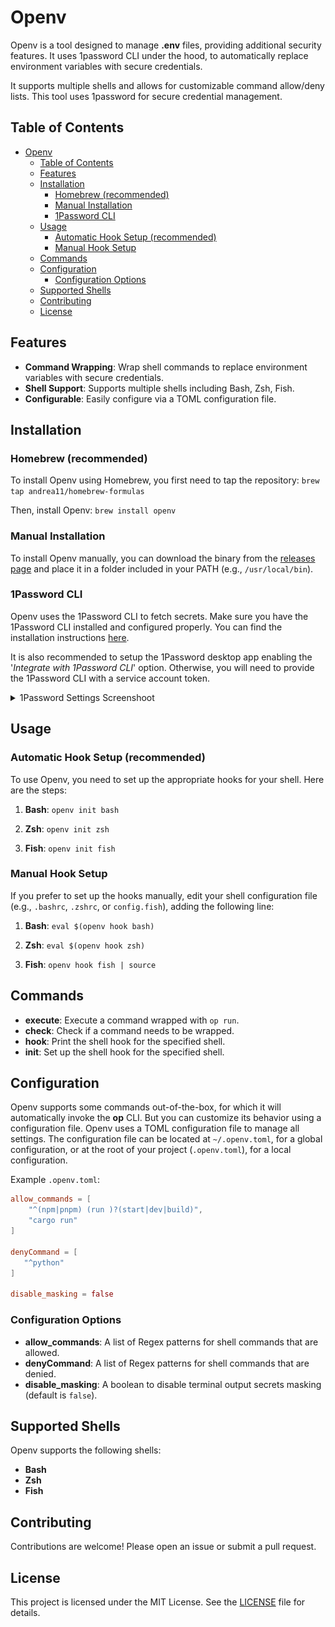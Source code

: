 # Openv

Openv is a tool designed to manage **.env** files, providing additional security features. It uses 1password CLI under the hood, to automatically replace environment variables with secure credentials.

It supports multiple shells and allows for customizable command allow/deny lists. This tool uses 1password for secure credential management.


## Table of Contents

- [Openv](#openv)
  - [Table of Contents](#table-of-contents)
  - [Features](#features)
  - [Installation](#installation)
    - [Homebrew (recommended)](#homebrew-recommended)
    - [Manual Installation](#manual-installation)
    - [1Password CLI](#1password-cli)
  - [Usage](#usage)
    - [Automatic Hook Setup (recommended)](#automatic-hook-setup-recommended)
    - [Manual Hook Setup](#manual-hook-setup)
  - [Commands](#commands)
  - [Configuration](#configuration)
    - [Configuration Options](#configuration-options)
  - [Supported Shells](#supported-shells)
  - [Contributing](#contributing)
  - [License](#license)

## Features

- **Command Wrapping**: Wrap shell commands to replace environment variables with secure credentials.
- **Shell Support**: Supports multiple shells including Bash, Zsh, Fish.
- **Configurable**: Easily configure via a TOML configuration file.

## Installation

### Homebrew (recommended)

To install Openv using Homebrew, you first need to tap the repository:
`brew tap andrea11/homebrew-formulas`

Then, install Openv:
`brew install openv`

### Manual Installation

To install Openv manually, you can download the binary from the [releases page](https://github.com/andrea11/openv/releases) and place it in a folder included in your PATH (e.g., `/usr/local/bin`).

### 1Password CLI

Openv uses the 1Password CLI to fetch secrets. Make sure you have the 1Password CLI installed and configured properly. You can find the installation instructions [here](https://developer.1password.com/docs/cli/get-started).

It is also recommended to setup the 1Password desktop app enabling the '*Integrate with 1Password CLI*' option.
Otherwise, you will need to provide the 1Password CLI with a service account token.

<details>
  <summary>1Password Settings Screenshoot</summary>

  ![1Password setting](doc/1Password%20settings.jpg)

</details>

## Usage

### Automatic Hook Setup (recommended)

To use Openv, you need to set up the appropriate hooks for your shell. Here are the steps:

1. **Bash**: `openv init bash`

2. **Zsh**: `openv init zsh`

3. **Fish**: `openv init fish`

### Manual Hook Setup

If you prefer to set up the hooks manually, edit your shell configuration file (e.g., `.bashrc`, `.zshrc`, or `config.fish`), adding the following line:

1. **Bash**:
`eval $(openv hook bash)`

2. **Zsh**:
`eval $(openv hook zsh)`

3. **Fish**:
`openv hook fish | source`

## Commands

- **execute**: Execute a command wrapped with `op run`.
- **check**: Check if a command needs to be wrapped.
- **hook**: Print the shell hook for the specified shell.
- **init**: Set up the shell hook for the specified shell.

## Configuration

Openv supports some commands out-of-the-box, for which it will automatically invoke the **op** CLI. But you can customize its behavior using a configuration file.
Openv uses a TOML configuration file to manage all settings. The configuration file can be located at `~/.openv.toml`, for a global configuration, or at the root of your project (`.openv.toml`), for a local configuration.

Example `.openv.toml`:
```toml
allow_commands = [
    "^(npm|pnpm) (run )?(start|dev|build)",
    "cargo run"
]

denyCommand = [
   "^python"
]

disable_masking = false
```

### Configuration Options

- **allow_commands**: A list of Regex patterns for shell commands that are allowed.
- **denyCommand**: A list of Regex patterns for shell commands that are denied.
- **disable_masking**: A boolean to disable terminal output secrets masking (default is `false`).

## Supported Shells

Openv supports the following shells:

- **Bash**
- **Zsh**
- **Fish**

## Contributing

Contributions are welcome! Please open an issue or submit a pull request.

## License

This project is licensed under the MIT License. See the [LICENSE](LICENSE) file for details.